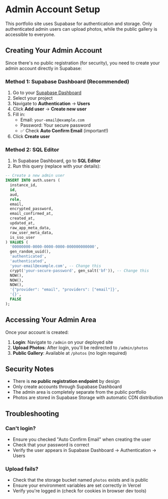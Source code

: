 # Admin Account Setup

This portfolio site uses Supabase for authentication and storage. Only authenticated admin users can upload photos, while the public gallery is accessible to everyone.

## Creating Your Admin Account

Since there's no public registration (for security), you need to create your admin account directly in Supabase:

### Method 1: Supabase Dashboard (Recommended)

1. Go to your [Supabase Dashboard](https://app.supabase.com)
2. Select your project
3. Navigate to **Authentication** → **Users**
4. Click **Add user** → **Create new user**
5. Fill in:
   - Email: `your-email@example.com`
   - Password: Your secure password
   - ✅ Check **Auto Confirm Email** (important!)
6. Click **Create user**

### Method 2: SQL Editor

1. In Supabase Dashboard, go to **SQL Editor**
2. Run this query (replace with your details):

```sql
-- Create a new admin user
INSERT INTO auth.users (
  instance_id,
  id,
  aud,
  role,
  email,
  encrypted_password,
  email_confirmed_at,
  created_at,
  updated_at,
  raw_app_meta_data,
  raw_user_meta_data,
  is_sso_user
) VALUES (
  '00000000-0000-0000-0000-000000000000',
  gen_random_uuid(),
  'authenticated',
  'authenticated',
  'your-email@example.com', -- Change this
  crypt('your-secure-password', gen_salt('bf')), -- Change this
  NOW(),
  NOW(),
  NOW(),
  '{"provider": "email", "providers": ["email"]}',
  '{}',
  FALSE
);
```

## Accessing Your Admin Area

Once your account is created:

1. **Login**: Navigate to `/admin` on your deployed site
2. **Upload Photos**: After login, you'll be redirected to `/admin/photos`
3. **Public Gallery**: Available at `/photos` (no login required)

## Security Notes

- There is **no public registration endpoint** by design
- Only create accounts through Supabase Dashboard
- The admin area is completely separate from the public portfolio
- Photos are stored in Supabase Storage with automatic CDN distribution

## Troubleshooting

### Can't login?
- Ensure you checked "Auto Confirm Email" when creating the user
- Check that your password is correct
- Verify the user appears in Supabase Dashboard → Authentication → Users

### Upload fails?
- Check that the storage bucket named `photos` exists and is public
- Ensure your environment variables are set correctly in Vercel
- Verify you're logged in (check for cookies in browser dev tools)